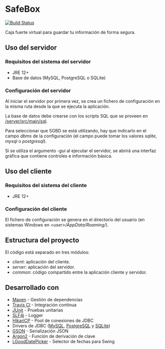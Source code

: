 # SafeBox

[![Build Status](https://travis-ci.com/javierorbe/safebox.svg?token=fY7UcqZb8Kwca6juna3P&branch=master)](https://travis-ci.com/javierorbe/safebox)

Caja fuerte virtual para guardar tu información de forma segura.

## Uso del servidor

### Requisitos del sistema del servidor

* JRE 12+
* Base de datos (MySQL, PostgreSQL o SQLite)

### Configuración del servidor

Al iniciar el servidor por primera vez,
se crea un fichero de configuración en la misma ruta desde la que se ejecuta la aplicación.

La base de datos debe crearse con los scripts SQL que se proveen
en [/server/src/main/sql](https://github.com/javierorbe/safebox/tree/master/server/src/main/sql).

Para seleccionar que SGBD se está utilizando, hay que indicarlo en el campo _dbms_ de la configuración
(el campo puede tomar los valores _sqlite_, _mysql_ o _postgresql_).

Si se utiliza el argumento _-gui_ al ejecutar el servidor,
se abrirá una interfaz gráfica que contiene controles e información básica.

## Uso del cliente

### Requisitos del sistema del cliente

* JRE 12+

### Configuración del cliente

El fichero de configuración se genera en el directorio del usuario (en sistemas Windows en _\<user\>/AppData/Roaming/_).

## Estructura del proyecto

El código está separado en tres módulos:

* _client_: aplicación del cliente.
* _server_: aplicación del servidor.
* _common_: código compartido entre la aplicación cliente y servidor.

## Desarrollado con

* [Maven](https://maven.apache.org) - Gestión de dependencias
* [Travis CI](https://travis-ci.com) - Integración continua
* [JUnit](https://junit.org/junit5) - Pruebas unitarias
* [SLF4j](http://www.slf4j.org/) - Logger
* [HikariCP](https://github.com/brettwooldridge/HikariCP) - Pool de conexiones de JDBC
* Drivers de JDBC ([MySQL](https://dev.mysql.com/downloads/connector/j/), [PostgreSQL](https://jdbc.postgresql.org/) y [SQLite](https://bitbucket.org/xerial/sqlite-jdbc/downloads/))
* [GSON](https://github.com/google/gson) - Serialización JSON
* [Argon2](https://github.com/phxql/argon2-jvm) - Función de derivación de clave
* [LGoodDatePicker](https://github.com/LGoodDatePicker/LGoodDatePicker) - Selector de fechas para Swing
